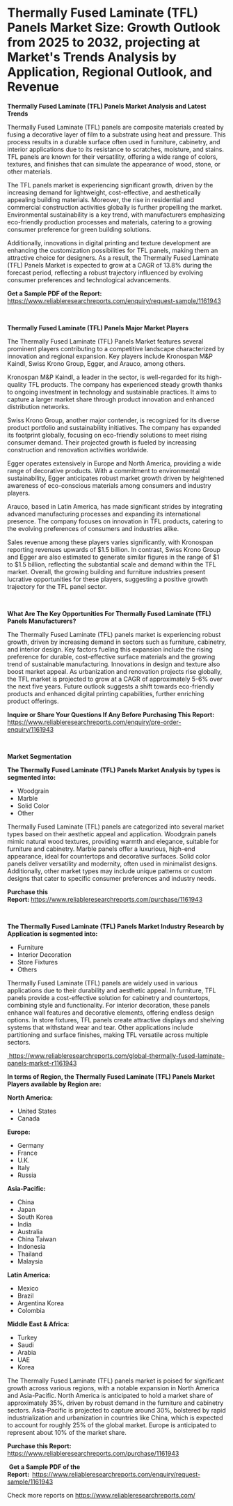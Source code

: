 <p><h1>Thermally Fused Laminate (TFL) Panels Market Size: Growth Outlook from 2025 to 2032, projecting at Market's Trends Analysis by Application, Regional Outlook, and Revenue</h1></p><p><strong>Thermally Fused Laminate (TFL) Panels Market Analysis and Latest Trends</strong></p>
<p><p>Thermally Fused Laminate (TFL) panels are composite materials created by fusing a decorative layer of film to a substrate using heat and pressure. This process results in a durable surface often used in furniture, cabinetry, and interior applications due to its resistance to scratches, moisture, and stains. TFL panels are known for their versatility, offering a wide range of colors, textures, and finishes that can simulate the appearance of wood, stone, or other materials.</p><p>The TFL panels market is experiencing significant growth, driven by the increasing demand for lightweight, cost-effective, and aesthetically appealing building materials. Moreover, the rise in residential and commercial construction activities globally is further propelling the market. Environmental sustainability is a key trend, with manufacturers emphasizing eco-friendly production processes and materials, catering to a growing consumer preference for green building solutions.</p><p>Additionally, innovations in digital printing and texture development are enhancing the customization possibilities for TFL panels, making them an attractive choice for designers. As a result, the Thermally Fused Laminate (TFL) Panels Market is expected to grow at a CAGR of 13.8% during the forecast period, reflecting a robust trajectory influenced by evolving consumer preferences and technological advancements.</p></p>
<p><strong>Get a Sample PDF of the Report:&nbsp;</strong> <a href="https://www.reliableresearchreports.com/enquiry/request-sample/1161943?utm_campaign=2119&utm_medium=2&utm_source=Github&utm_content=ia&utm_term=02022025&utm_id=thermally-fused-laminate-tfl-panels">https://www.reliableresearchreports.com/enquiry/request-sample/1161943</a></p>
<p>&nbsp;</p>
<p><strong>Thermally Fused Laminate (TFL) Panels Major Market Players</strong></p>
<p><p>The Thermally Fused Laminate (TFL) Panels Market features several prominent players contributing to a competitive landscape characterized by innovation and regional expansion. Key players include Kronospan M&P Kaindl, Swiss Krono Group, Egger, and Arauco, among others. </p><p>Kronospan M&P Kaindl, a leader in the sector, is well-regarded for its high-quality TFL products. The company has experienced steady growth thanks to ongoing investment in technology and sustainable practices. It aims to capture a larger market share through product innovation and enhanced distribution networks. </p><p>Swiss Krono Group, another major contender, is recognized for its diverse product portfolio and sustainability initiatives. The company has expanded its footprint globally, focusing on eco-friendly solutions to meet rising consumer demand. Their projected growth is fueled by increasing construction and renovation activities worldwide.</p><p>Egger operates extensively in Europe and North America, providing a wide range of decorative products. With a commitment to environmental sustainability, Egger anticipates robust market growth driven by heightened awareness of eco-conscious materials among consumers and industry players.</p><p>Arauco, based in Latin America, has made significant strides by integrating advanced manufacturing processes and expanding its international presence. The company focuses on innovation in TFL products, catering to the evolving preferences of consumers and industries alike.</p><p>Sales revenue among these players varies significantly, with Kronospan reporting revenues upwards of $1.5 billion. In contrast, Swiss Krono Group and Egger are also estimated to generate similar figures in the range of $1 to $1.5 billion, reflecting the substantial scale and demand within the TFL market. Overall, the growing building and furniture industries present lucrative opportunities for these players, suggesting a positive growth trajectory for the TFL panel sector.</p></p>
<p>&nbsp;</p>
<p><strong>What Are The Key Opportunities For Thermally Fused Laminate (TFL) Panels Manufacturers?</strong></p>
<p><p>The Thermally Fused Laminate (TFL) panels market is experiencing robust growth, driven by increasing demand in sectors such as furniture, cabinetry, and interior design. Key factors fueling this expansion include the rising preference for durable, cost-effective surface materials and the growing trend of sustainable manufacturing. Innovations in design and texture also boost market appeal. As urbanization and renovation projects rise globally, the TFL market is projected to grow at a CAGR of approximately 5-6% over the next five years. Future outlook suggests a shift towards eco-friendly products and enhanced digital printing capabilities, further enriching product offerings.</p></p>
<p><strong>Inquire or Share Your Questions If Any Before Purchasing This Report:</strong> <a href="https://www.reliableresearchreports.com/enquiry/pre-order-enquiry/1161943?utm_campaign=2119&utm_medium=2&utm_source=Github&utm_content=ia&utm_term=02022025&utm_id=thermally-fused-laminate-tfl-panels">https://www.reliableresearchreports.com/enquiry/pre-order-enquiry/1161943</a></p>
<p>&nbsp;</p>
<p><strong>Market Segmentation</strong></p>
<p><strong>The Thermally Fused Laminate (TFL) Panels Market Analysis by types is segmented into:</strong></p>
<p><ul><li>Woodgrain</li><li>Marble</li><li>Solid Color</li><li>Other</li></ul></p>
<p><p>Thermally Fused Laminate (TFL) panels are categorized into several market types based on their aesthetic appeal and application. Woodgrain panels mimic natural wood textures, providing warmth and elegance, suitable for furniture and cabinetry. Marble panels offer a luxurious, high-end appearance, ideal for countertops and decorative surfaces. Solid color panels deliver versatility and modernity, often used in minimalist designs. Additionally, other market types may include unique patterns or custom designs that cater to specific consumer preferences and industry needs.</p></p>
<p><strong>Purchase this Report:&nbsp;</strong><a href="https://www.reliableresearchreports.com/purchase/1161943?utm_campaign=2119&utm_medium=2&utm_source=Github&utm_content=ia&utm_term=02022025&utm_id=thermally-fused-laminate-tfl-panels">https://www.reliableresearchreports.com/purchase/1161943</a></p>
<p>&nbsp;</p>
<p><strong>The Thermally Fused Laminate (TFL) Panels Market Industry Research by Application is segmented into:</strong></p>
<p><ul><li>Furniture</li><li>Interior Decoration</li><li>Store Fixtures</li><li>Others</li></ul></p>
<p><p>Thermally Fused Laminate (TFL) panels are widely used in various applications due to their durability and aesthetic appeal. In furniture, TFL panels provide a cost-effective solution for cabinetry and countertops, combining style and functionality. For interior decoration, these panels enhance wall features and decorative elements, offering endless design options. In store fixtures, TFL panels create attractive displays and shelving systems that withstand wear and tear. Other applications include partitioning and surface finishes, making TFL versatile across multiple sectors.</p></p>
<p><a href="https://www.reliableresearchreports.com/global-thermally-fused-laminate-panels-market-r1161943?utm_campaign=2119&utm_medium=2&utm_source=Github&utm_content=ia&utm_term=02022025&utm_id=thermally-fused-laminate-tfl-panels">&nbsp;https://www.reliableresearchreports.com/global-thermally-fused-laminate-panels-market-r1161943</a></p>
<p><strong>In terms of Region, the Thermally Fused Laminate (TFL) Panels Market Players available by Region are:</strong></p>
<p>
    <p> <strong> North America: </strong>
        <ul>
            <li>United States</li>
            <li>Canada</li>
        </ul>
        </p> 
    <p> <strong> Europe: </strong>
        <ul>
            <li>Germany</li>
            <li>France</li>
            <li>U.K.</li>
            <li>Italy</li>
            <li>Russia</li>
        </ul>
        </p> 
    <p> <strong> Asia-Pacific: </strong>
        <ul>
            <li>China</li>
            <li>Japan</li>
            <li>South Korea</li>
            <li>India</li>
            <li>Australia</li>
            <li>China Taiwan</li>
            <li>Indonesia</li>
            <li>Thailand</li>
            <li>Malaysia</li>
        </ul>
        </p> 
    <p> <strong> Latin America: </strong>
        <ul>
            <li>Mexico</li>
            <li>Brazil</li>
            <li>Argentina Korea</li>
            <li>Colombia</li>
        </ul>
        </p> 
    <p> <strong> Middle East & Africa: </strong>
        <ul>
            <li>Turkey</li>
            <li>Saudi</li>
            <li>Arabia</li>
            <li>UAE</li>
            <li>Korea</li>
        </ul>
    </p>
    </p>
<p><p>The Thermally Fused Laminate (TFL) panels market is poised for significant growth across various regions, with a notable expansion in North America and Asia-Pacific. North America is anticipated to hold a market share of approximately 35%, driven by robust demand in the furniture and cabinetry sectors. Asia-Pacific is projected to capture around 30%, bolstered by rapid industrialization and urbanization in countries like China, which is expected to account for roughly 25% of the global market. Europe is anticipated to represent about 10% of the market share.</p></p>
<p><strong>Purchase this Report: </strong><a href="https://www.reliableresearchreports.com/purchase/1161943?utm_campaign=2119&utm_medium=2&utm_source=Github&utm_content=ia&utm_term=02022025&utm_id=thermally-fused-laminate-tfl-panels">https://www.reliableresearchreports.com/purchase/1161943</a></p>
<p>&nbsp;<strong>Get a Sample PDF of the Report:&nbsp;&nbsp;</strong><a href="https://www.reliableresearchreports.com/enquiry/request-sample/1161943?utm_campaign=2119&utm_medium=2&utm_source=Github&utm_content=ia&utm_term=02022025&utm_id=thermally-fused-laminate-tfl-panels">https://www.reliableresearchreports.com/enquiry/request-sample/1161943</a></p>
<p><strong></strong></p>
<p>Check more reports on <a href="https://www.reliableresearchreports.com/?utm_campaign=2119&utm_medium=2&utm_source=Github&utm_content=ia&utm_term=02022025&utm_id=thermally-fused-laminate-tfl-panels">https://www.reliableresearchreports.com/</a></p>